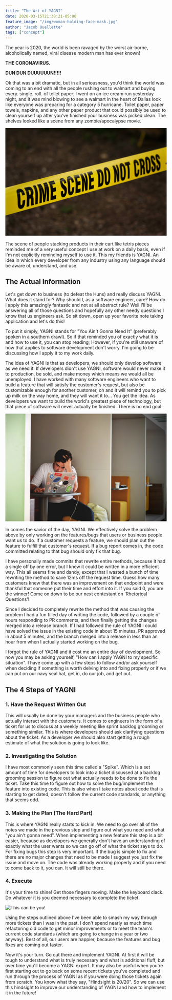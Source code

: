 ```yaml
---
title: "The Art of YAGNI"
date: 2020-03-15T21:38:21-05:00
feature_image: "/img/woman-holding-face-mask.jpg"
author: "Jacob Ouellette"
tags: ["concept"]
---
```


The year is 2020, the world is been ravaged by the worst air-borne, alcoholically named, viral disease modern man has ever known! 

<!--more-->

**THE CORONAVIRUS.**

**DUN DUN DUUUUUUN!!!!!**

Ok that was a bit dramatic, but in all seriousness, you'd think the world was coming to an end with all the people rushing out to walmart and buying every. single. roll. of toilet paper. I went on an ice cream run yesterday night, and it was mind blowing to see a walmart in the heart of Dallas look like everyone was preparing for a category 5 hurricane. Toilet paper, paper towels, napkins, and any other paper product that could possibly be used to clean yourself up after you've finished your business was picked clean. The shelves looked like a scene from any zombie/apocalypse movie. 

![Do not cross](/img/crime-scene.jpg)

The scene of people stacking products in their cart like tetris pieces reminded me of a very useful concept I use at work on a daily basis, even if I'm not explicitly reminding myself to use it. This my friends is YAGNI. An idea in which every developer from any industry using any language should be aware of, understand, and use.

## The Actual Information

Let's get down to business (to defeat the Huns) and really discuss YAGNI. What does it stand for? Why should I, as a software engineer, care? How do I apply this amazingly fantastic and not at all abstract rule? Well I'll be answering all of those questions and hopefully any other needy questions I know that us engineers ask. So sit down, open up your favorite note taking application and let's do this!

To put it simply, YAGNI stands for "You Ain't Gonna Need It" (preferably spoken in a southern drawl). So if that reminded you of exactly what it is and how to use it, you can stop reading; However, if you're still unaware of how that applies to software development don't worry. I'm going to be discussing how I apply it to my work daily.

The idea of YAGNI is that as developers, we should only develop software as we need it. If developers didn't use YAGNI, software would never make it to production, be sold, and make money which means we would all be unemployed. I have worked with many software engineers who want to build a feature that will satisfy the customer's request, but also be customizable enough for another customer, oh and it will remind you to pick up milk on the way home, and they will want it to... You get the idea. As developers we want to build the world's greatest piece of technology, but that piece of software will never actually be finished. There is no end goal.

![Don't Be this guy](/img/man-using-macbook.jpg)

In comes the savior of the day, YAGNI. We effectively solve the problem above by only working on the features/bugs that users or business people want us to do. If a customer requests a feature, we should plan out the feature to fulfill that customer's request. If a bug report comes in, the code committed relating to that bug should only fix that bug. 

I have personally made commits that rewrite entire methods, because it had a single off by one error, but I knew it could be written in a more efficient way. This all seems fine and dandy, except that I wasted a bunch of time rewriting the method to save 12ms off the request time. Guess how many customers knew that there was an improvement on that endpoint and were thankful that someone put their time and effort into it. If you said 0, you are the winner! Come on down to be our next contestant on 'Rhetorical Questions'!

Since I decided to completely rewrite the method that was causing the problem I had a fun filled day of writing the code, followed by a couple of hours responding to PR comments, and then finally getting the changes merged into a release branch. If I had followed the rule of YAGNI I could have solved the issue in the existing code in about 15 minutes, PR approved in about 5 minutes, and the branch merged into a release in less than an hour from when I actually started working on the bug.

I forgot the rule of YAGNI and it cost me an entire day of development. So now you may be asking yourself, "How can I apply YAGNI to my specific situation". I have come up with a few steps to follow and/or ask yourself when deciding if something is worth delving into and fixing properly or if we can put on our navy seal hat, get in, do our job, and get out.

## The 4 Steps of YAGNI
### 1. Have the Request Written Out

This will usually be done by your managers and the business people who actually interact with the customers. It comes to engineers in the form of a ticket for us to discuss at a weekly meeting like sprint backlog grooming or something similar. This is where developers should ask clarifying questions about the ticket. As a developer we should also start getting a rough estimate of what the solution is going to look like.

### 2. Investigating the Solution

I have most commonly seen this time called a "Spike". Which is a set amount of time for developers to look into a ticket discussed at a backlog grooming session to figure out what actually needs to be done to fix the ticket. Take this time to figure out how to solve the bug/implement the feature into existing code. This is also when I take notes about code that is starting to get dated, doesn't follow the current code standards, or anything that seems odd.

### 3. Making the Plan (The Hard Part)

This is where YAGNI really starts to kick in. We need to go over all of the notes we made in the previous step and figure out what you need and what "you ain't gonna need". When implementing a new feature this step is a bit easier, because as developers we generally don't have an understanding of exactly what the user wants so we can go off of what the ticket says to do. For fixing bugs this step is very important. If the bug is simple to fix and there are no major changes that need to be made I suggest you just fix the issue and move on. The code was already working properly and if you need to come back to it, you can. It will still be there.

### 4. Execute

It's your time to shine! Get those fingers moving. Make the keyboard clack. Do whatever it is you deemed necessary to complete the ticket.

![This can be you!](/img/man-wearing-white-suit-jacket-and-white-pants.jpg)

Using the steps outlined above I've been able to smash my way through more tickets than I was in the past. I don't spend nearly as much time refactoring old code to get minor improvements or to meet the team's current code standards (which are going to change in a year or two anyway). Best of all, our users are happier, because the features and bug fixes are coming out faster. 

Now it's your turn. Go out there and implement YAGNI. At first it will be tough to understand what is truly necessary and what is additional fluff, but over time you'll become a YAGNI expert. It may also be useful when you're first starting out to go back on some recent tickets you've completed and run through the process of YAGNI as if you were doing those tickets again from scratch. You know what they say, "Hindsight is 20/20". So we can use this hindsight to improve our understanding of YAGNI and how to implement it in the future!
